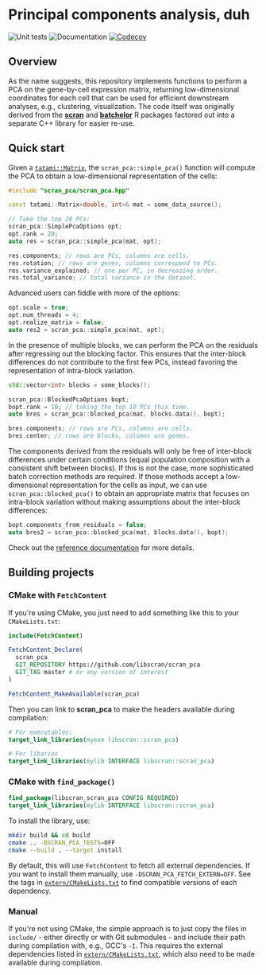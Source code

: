 # Principal components analysis, duh

![Unit tests](https://github.com/libscran/scran_pca/actions/workflows/run-tests.yaml/badge.svg)
![Documentation](https://github.com/libscran/scran_pca/actions/workflows/doxygenate.yaml/badge.svg)
[![Codecov](https://codecov.io/gh/libscran/scran_pca/graph/badge.svg?token=qklLZtJSE9)](https://codecov.io/gh/libscran/scran_pca)

## Overview

As the name suggests, this repository implements functions to perform a PCA on the gene-by-cell expression matrix,
returning low-dimensional coordinates for each cell that can be used for efficient downstream analyses, e.g., clustering, visualization.
The code itself was originally derived from the [**scran**](https://bioconductor.org/packages/scran) and [**batchelor**](https://bioconductor.org/packages/batchelor) R packages
factored out into a separate C++ library for easier re-use.

## Quick start

Given a [`tatami::Matrix`](https://github.com/tatami-inc/tatami), the `scran_pca::simple_pca()` function will compute the PCA to obtain a low-dimensional representation of the cells:

```cpp
#include "scran_pca/scran_pca.hpp"

const tatami::Matrix<double, int>& mat = some_data_source();

// Take the top 20 PCs:
scran_pca::SimplePcaOptions opt;
opt.rank = 20;
auto res = scran_pca::simple_pca(mat, opt);

res.components; // rows are PCs, columns are cells.
res.rotation; // rows are genes, columns correspond to PCs.
res.variance_explained; // one per PC, in decreasing order.
res.total_variance; // total variance in the dataset.
```

Advanced users can fiddle with more of the options:

```cpp
opt.scale = true;
opt.num_threads = 4;
opt.realize_matrix = false;
auto res2 = scran_pca::simple_pca(mat, opt);
```

In the presence of multiple blocks, we can perform the PCA on the residuals after regressing out the blocking factor.
This ensures that the inter-block differences do not contribute to the first few PCs, instead favoring the representation of intra-block variation.

```cpp
std::vector<int> blocks = some_blocks();

scran_pca::BlockedPcaOptions bopt;
bopt.rank = 10; // taking the top 10 PCs this time.
auto bres = scran_pca::blocked_pca(mat, blocks.data(), bopt);

bres.components; // rows are PCs, columns are cells.
bres.center; // rows are blocks, columns are genes.
```

The components derived from the residuals will only be free of inter-block differences under certain conditions (equal population composition with a consistent shift between blocks).
If this is not the case, more sophisticated batch correction methods are required.
If those methods accept a low-dimensional representation for the cells as input, 
we can use `scran_pca::blocked_pca()` to obtain an appropriate matrix that focuses on intra-block variation without making assumptions about the inter-block differences:

```cpp
bopt.components_from_residuals = false;
auto bres2 = scran_pca::blocked_pca(mat, blocks.data(), bopt);
```

Check out the [reference documentation](https://libscran.github.io/scran_pca) for more details.

## Building projects

### CMake with `FetchContent`

If you're using CMake, you just need to add something like this to your `CMakeLists.txt`:

```cmake
include(FetchContent)

FetchContent_Declare(
  scran_pca
  GIT_REPOSITORY https://github.com/libscran/scran_pca
  GIT_TAG master # or any version of interest
)

FetchContent_MakeAvailable(scran_pca)
```

Then you can link to **scran_pca** to make the headers available during compilation:

```cmake
# For executables:
target_link_libraries(myexe libscran::scran_pca)

# For libaries
target_link_libraries(mylib INTERFACE libscran::scran_pca)
```

### CMake with `find_package()`

```cmake
find_package(libscran_scran_pca CONFIG REQUIRED)
target_link_libraries(mylib INTERFACE libscran::scran_pca)
```

To install the library, use:

```sh
mkdir build && cd build
cmake .. -DSCRAN_PCA_TESTS=OFF
cmake --build . --target install
```

By default, this will use `FetchContent` to fetch all external dependencies.
If you want to install them manually, use `-DSCRAN_PCA_FETCH_EXTERN=OFF`.
See the tags in [`extern/CMakeLists.txt`](extern/CMakeLists.txt) to find compatible versions of each dependency.

### Manual

If you're not using CMake, the simple approach is to just copy the files in `include/` - either directly or with Git submodules - and include their path during compilation with, e.g., GCC's `-I`.
This requires the external dependencies listed in [`extern/CMakeLists.txt`](extern/CMakeLists.txt), which also need to be made available during compilation.
